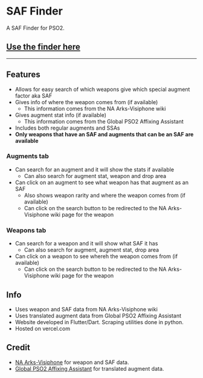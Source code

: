 # SAF Finder
A SAF Finder for PSO2.
## [Use the finder here](saffinder.ml)
---
## Features
- Allows for easy search of which weapons give which special augment factor aka SAF
- Gives info of where the weapon comes from (if available)
    - This information comes from the NA Arks-Visiphone wiki
- Gives augment stat info (if available)
    - This information comes from the Global PSO2 Affixing Assistant
- Includes both regular augments and SSAs
- **Only weapons that have an SAF and augments that can be an SAF are available**

### Augments tab
- Can search for an augment and it will show the stats if available
    - Can also search for augment stat, weapon and drop area
- Can click on an augment to see what weapon has that augment as an SAF
    - Also shows weapon rarity and where the weapon comes from (if available)
    - Can click on the search button to be redirected to the NA Arks-Visiphone wiki page for the weapon

### Weapons tab
- Can search for a weapon and it will show what SAF it has
    - Can also search for augment, augment stat, drop area
- Can click on a weapon to see whereh the weapon comes from (if available)
    - Can click on the search button to be redirected to the NA Arks-Visiphone wiki page for the weapon

## Info
- Uses weapon and SAF data from NA Arks-Visiphone wiki
- Uses translated augment data from Global PSO2 Affixing Assistant
- Website developed in Flutter/Dart. Scraping utilities done in python.
- Hosted on vercel.com

## Credit
- [NA Arks-Visiphone](http://pso2na.arks-visiphone.com/) for weapon and SAF data.
- [Global PSO2 Affixing Assistant](https://github.com/CorVous/PSO2AffixingAssistant) for translated augment data.